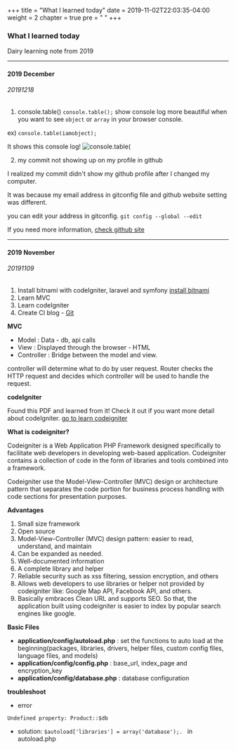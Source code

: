 +++
title = "What I learned today"
date = 2019-11-02T22:03:35-04:00
weight = 2
chapter = true
pre = "<i class='fas fa-calendar-day'></i>  "
+++

### What I learned today

Dairy learning note from 2019

___
#### 2019 December


###### 20191218

1. console.table()
`console.table();` show console log more beautiful when you want to see `object` or `array` in your browser console.

ex) `console.table(iamobject);`

It shows this console log!
![console.table(](http://areuman.work/wp-content/uploads/2019/12/consoletable.png)

2. my commit not showing up on my profile in github

I realized my commit didn't show my github profile after I changed my computer. 

It was because 
my email address in gitconfig file and github website setting was different.

you can edit your address in gitconfig.
`git config --global --edit`

If you need more information, [check github site](https://help.github.com/en/github/setting-up-and-managing-your-github-profile/why-are-my-contributions-not-showing-up-on-my-profile "check github site")



___
#### 2019 November

###### 20191109

1. Install bitnami with codeIgniter, laravel and symfony
[install bitnami](https://docs.bitnami.com/bch/infrastructure/lamp/get-started/use-codeigniter/)
2. Learn MVC
3. Learn codeIgniter
4. Create CI blog - [Git](https://github.com/AreumAn/Study_PHP_frameworks/pull/1)

**MVC**

- Model : Data - db, api calls
- View : Displayed through the browser - HTML
- Controller : Bridge between the model and view.

controller will determine what to do by user request.
Router checks the HTTP request and decides which controller will be used to handle the request.

**codeIgniter**

Found this PDF and learned from it!
Check it out if you want more detail about codeIgniter.
[go to learn codeigniter](http://mfikri.com/en/blog/codeigniter-tutorial)

**What is codeigniter?**

Codeigniter is a Web Application PHP Framework designed specifically to
facilitate web developers in developing web-based application.
Codeigniter contains a collection of code in the form of libraries and tools combined into a framework.

Codeigniter use the Model-View-Controller (MVC) design or architecture pattern that separates the code portion for business process handling with code sections for presentation purposes.

**Advantages**

1. Small size framework
2. Open source
3. Model-View-Controller (MVC) design pattern:  easier to read,
understand, and maintain
4. Can be expanded as needed.
5. Well-documented information
6. A complete library and helper
7. Reliable security such as xss filtering, session encryption, and others
8. Allows web developers to use libraries or helper not provided by
codeigniter like: Google Map API, Facebook API, and others.
9. Basically embraces Clean URL and supports SEO. So that, the application built using codeigniter is easier to index by popular search engines like google.

**Basic Files**

- **application/config/autoload.php** : set the functions to auto load at the beginning(packages, libraries, drivers, helper files, custom config files, language files, and models)
- **application/config/config.php** : base_url, index_page and encryption_key
- **application/config/database.php** : database configuration

**troubleshoot**

- error

```
Undefined property: Product::$db
```
- solution: `$autoload['libraries'] = array('database');. ` in autoload.php











